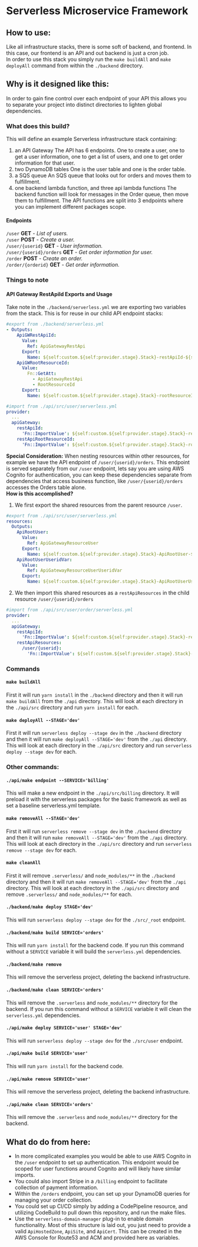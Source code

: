 # Serverless Microservice Framework

## How to use:
Like all infrastructure stacks, there is some soft of backend, and frontend.  In this case, our frontend is an API and out backend is just a cron job.  
In order to use this stack you simply run the `make buildAll` and `make deployAll` command from within the `./backend` directory.  

## Why is it designed like this:
In order to gain fine control over each endpoint of your API this allows you to separate your project into distinct directories to lighten global dependencies.

### What does this build?
This will define an example Serverless infrastructure stack containing:
1. an API Gateway
The API has 6 endpoints.  One to create a user, one to get a user information, one to get a list of users, and one to get order information for that user.
2. two DynamoDB tables
One is the user table and one is the order table.
3. a SQS queue
An SQS queue that looks out for orders and moves them to fulfillment.
4. one backend lambda function, and three api lambda functions
The backend function will look for messages in the Order queue, then move them to fulfillment.
The API functions are split into 3 endpoints where you can implement different packages scope.

#### Endpoints
`/user` __GET__ - _List of users._  
`/user` __POST__ - _Create a user._  
`/user/{userid}` __GET__ - _User information._  
`/user/{userid}/orders` __GET__ - _Get order information for user._  
`/order` __POST__ - _Create an order._  
`/order/{orderid}` __GET__ - _Get order information._  

### Things to note
#### API Gateway RestApiId Exports and Usage
Take note in the `./backend/serverless.yml` we are exporting two variables from the stack.  This is for reuse in our child API endpoint stacks:
```yaml
#export from ./backend/serverless.yml
- Outputs:
    ApiGWRestApiId:
      Value:
        Ref: ApiGatewayRestApi
      Export:
        Name: ${self:custom.${self:provider.stage}.Stack}-restApiId-${self:provider.stage}
    ApiGWRootResourceId:
      Value:
        Fn::GetAtt:
          - ApiGatewayRestApi
          - RootResourceId
      Export:
        Name: ${self:custom.${self:provider.stage}.Stack}-rootResourceId-${self:provider.stage}
```
```yaml
#import from ./api/src/user/serverless.yml
provider:
  ...
  apiGateway:
    restApiId:
      'Fn::ImportValue': ${self:custom.${self:provider.stage}.Stack}-restApiId-${self:provider.stage}
    restApiRootResourceId:
      'Fn::ImportValue': ${self:custom.${self:provider.stage}.Stack}-rootResourceId-${self:provider.stage}
```

__Special Consideration:__ When nesting resources within other resources, for example we have the API endpoint of `/user/{userid}/orders`.  This endpoint is served separately from our `/user` endpoint, lets say you are using AWS Cognito for authentication, you can keep these dependencies separate from dependencies that access business function, like `/user/{userid}/orders` accesses the Orders table alone.  
__How is this accomplished?__  
1. We first export the shared resources from the parent resource `/user`.  

```yaml
#export from ./api/src/user/serverless.yml
resources:
  Outputs:
    ApiRootUser:
      Value:
        Ref: ApiGatewayResourceUser
      Export:
        Name: ${self:custom.${self:provider.stage}.Stack}-ApiRootUser-${self:provider.stage}
    ApiRootUserUseridVar:
      Value:
        Ref: ApiGatewayResourceUserUseridVar
      Export:
        Name: ${self:custom.${self:provider.stage}.Stack}-ApiRootUserUseridVar-${self:provider.stage}
```
2. We then import this shared resources as a `restApiResources` in the child resource `/user/{userid}/orders`  
```yaml
#import from ./api/src/user/order/serverless.yml
provider:
  ...
  apiGateway:
    restApiId:
      'Fn::ImportValue': ${self:custom.${self:provider.stage}.Stack}-restApiId-${self:provider.stage}
    restApiResources:
      /user/{userid}:
        'Fn::ImportValue': ${self:custom.${self:provider.stage}.Stack}-ApiRootUserUseridVar-${self:provider.stage}
```

### Commands
#### `make buildAll`
First it will run `yarn install` in the `./backend` directory and then it will run `make buildAll` from the `./api` directory.  This will look at each directory in the `./api/src` directory and run `yarn install` for each.
#### `make deployAll --STAGE='dev'`
First it will run `serverless deploy --stage dev` in the `./backend` directory and then it will run `make deployAll --STAGE='dev'` from the `./api` directory.  This will look at each directory in the `./api/src` directory and run `serverless deploy --stage dev` for each.

### Other commands:
#### `./api/make endpoint --SERVICE='billing'`
This will make a new endpoint in the `./api/src/billing` directory.  It will preload it with the serverless packages for the basic framework as well as set a baseline serverless.yml template.
#### `make removeAll --STAGE='dev'`
First it will run `serverless remove --stage dev` in the `./backend` directory and then it will run `make removeAll --STAGE='dev'` from the `./api` directory.  This will look at each directory in the `./api/src` directory and run `serverless remove --stage dev` for each.
#### `make cleanAll`
First it will remove `.serverless/` and `node_modules/**` in the `./backend` directory and then it will run `make removeAll --STAGE='dev'` from the `./api` directory.  This will look at each directory in the `./api/src` directory and remove `.serverless/` and `node_modules/**` for each.

#### `./backend/make deploy STAGE='dev'`
This will run `serverless deploy --stage dev` for the `./src/_root` endpoint.  
#### `./backend/make build SERVICE='orders'`
This will run `yarn install` for the backend code.  If you run this command without a `SERVICE` variable it will build the `serverless.yml` dependencies.
#### `./backend/make remove `
This will remove the serverless project, deleting the backend infrastructure.
#### `./backend/make clean SERVICE='orders'`
This will remove the `.serverless` and `node_modules/**` directory for the backend.  If you run this command without a `SERVICE` variable it will clean the `serverless.yml` dependencies.

#### `./api/make deploy SERVICE='user' STAGE='dev'`
This will run `serverless deploy --stage dev` for the `./src/user` endpoint.
#### `./api/make build SERVICE='user'`
This will run `yarn install` for the backend code.
#### `./api/make remove SERVICE='user'`
This will remove the serverless project, deleting the backend infrastructure.
#### `./api/make clean SERVICE='orders'`
This will remove the `.serverless` and `node_modules/**` directory for the backend.

## What do do from here:
* In more complicated examples you would be able to use AWS Cognito in the `/user` endpoint to set up authentication.  This endpoint would be scoped for user functions around Cognito and will likely have similar imports.  
* You could also import Stripe in a `/billing` endpoint to facilitate collection of payment information.  
* Within the `/orders` endpoint, you can set up your DynamoDB queries for managing your order collection.  
* You could set up CI/CD simply by adding a CodePipeline resource, and utilizing CodeBuild to pull down this repository, and run the make files.  
* Use the `serverless-domain-manager` plug-in to enable domain functionality.  Most of this structure is laid out, you just need to provide a valid `ApiHostedZone`, `ApiSite`, and `ApiCert`.  This can be created in the AWS Console for Route53 and ACM and provided here as variables.  
